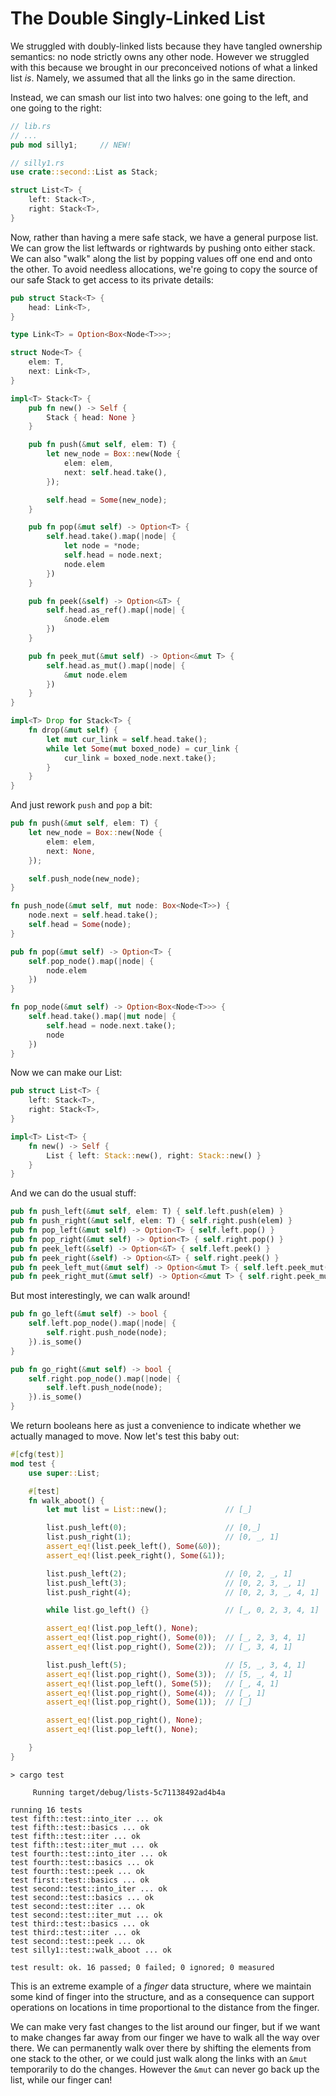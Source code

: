 # The Double Singly-Linked List

We struggled with doubly-linked lists because they have tangled ownership
semantics: no node strictly owns any other node. However we struggled
with this because we brought in our preconceived notions of what a linked
list *is*. Namely, we assumed that all the links go in the same direction.

Instead, we can smash our list into two halves: one going to the left,
and one going to the right:

```rust ,ignore
// lib.rs
// ...
pub mod silly1;     // NEW!
```

```rust ,ignore
// silly1.rs
use crate::second::List as Stack;

struct List<T> {
    left: Stack<T>,
    right: Stack<T>,
}
```

Now, rather than having a mere safe stack, we have a general purpose list.
We can grow the list leftwards or rightwards by pushing onto either stack.
We can also "walk" along the list by popping values off one end and onto the
other. To avoid needless allocations, we're going to copy the source of
our safe Stack to get access to its private details:

```rust ,ignore
pub struct Stack<T> {
    head: Link<T>,
}

type Link<T> = Option<Box<Node<T>>>;

struct Node<T> {
    elem: T,
    next: Link<T>,
}

impl<T> Stack<T> {
    pub fn new() -> Self {
        Stack { head: None }
    }

    pub fn push(&mut self, elem: T) {
        let new_node = Box::new(Node {
            elem: elem,
            next: self.head.take(),
        });

        self.head = Some(new_node);
    }

    pub fn pop(&mut self) -> Option<T> {
        self.head.take().map(|node| {
            let node = *node;
            self.head = node.next;
            node.elem
        })
    }

    pub fn peek(&self) -> Option<&T> {
        self.head.as_ref().map(|node| {
            &node.elem
        })
    }

    pub fn peek_mut(&mut self) -> Option<&mut T> {
        self.head.as_mut().map(|node| {
            &mut node.elem
        })
    }
}

impl<T> Drop for Stack<T> {
    fn drop(&mut self) {
        let mut cur_link = self.head.take();
        while let Some(mut boxed_node) = cur_link {
            cur_link = boxed_node.next.take();
        }
    }
}
```

And just rework `push` and `pop` a bit:

```rust ,ignore
pub fn push(&mut self, elem: T) {
    let new_node = Box::new(Node {
        elem: elem,
        next: None,
    });

    self.push_node(new_node);
}

fn push_node(&mut self, mut node: Box<Node<T>>) {
    node.next = self.head.take();
    self.head = Some(node);
}

pub fn pop(&mut self) -> Option<T> {
    self.pop_node().map(|node| {
        node.elem
    })
}

fn pop_node(&mut self) -> Option<Box<Node<T>>> {
    self.head.take().map(|mut node| {
        self.head = node.next.take();
        node
    })
}
```

Now we can make our List:

```rust ,ignore
pub struct List<T> {
    left: Stack<T>,
    right: Stack<T>,
}

impl<T> List<T> {
    fn new() -> Self {
        List { left: Stack::new(), right: Stack::new() }
    }
}
```

And we can do the usual stuff:


```rust ,ignore
pub fn push_left(&mut self, elem: T) { self.left.push(elem) }
pub fn push_right(&mut self, elem: T) { self.right.push(elem) }
pub fn pop_left(&mut self) -> Option<T> { self.left.pop() }
pub fn pop_right(&mut self) -> Option<T> { self.right.pop() }
pub fn peek_left(&self) -> Option<&T> { self.left.peek() }
pub fn peek_right(&self) -> Option<&T> { self.right.peek() }
pub fn peek_left_mut(&mut self) -> Option<&mut T> { self.left.peek_mut() }
pub fn peek_right_mut(&mut self) -> Option<&mut T> { self.right.peek_mut() }
```

But most interestingly, we can walk around!


```rust ,ignore
pub fn go_left(&mut self) -> bool {
    self.left.pop_node().map(|node| {
        self.right.push_node(node);
    }).is_some()
}

pub fn go_right(&mut self) -> bool {
    self.right.pop_node().map(|node| {
        self.left.push_node(node);
    }).is_some()
}
```

We return booleans here as just a convenience to indicate whether we actually
managed to move. Now let's test this baby out:

```rust ,ignore
#[cfg(test)]
mod test {
    use super::List;

    #[test]
    fn walk_aboot() {
        let mut list = List::new();             // [_]

        list.push_left(0);                      // [0,_]
        list.push_right(1);                     // [0, _, 1]
        assert_eq!(list.peek_left(), Some(&0));
        assert_eq!(list.peek_right(), Some(&1));

        list.push_left(2);                      // [0, 2, _, 1]
        list.push_left(3);                      // [0, 2, 3, _, 1]
        list.push_right(4);                     // [0, 2, 3, _, 4, 1]

        while list.go_left() {}                 // [_, 0, 2, 3, 4, 1]

        assert_eq!(list.pop_left(), None);
        assert_eq!(list.pop_right(), Some(0));  // [_, 2, 3, 4, 1]
        assert_eq!(list.pop_right(), Some(2));  // [_, 3, 4, 1]

        list.push_left(5);                      // [5, _, 3, 4, 1]
        assert_eq!(list.pop_right(), Some(3));  // [5, _, 4, 1]
        assert_eq!(list.pop_left(), Some(5));   // [_, 4, 1]
        assert_eq!(list.pop_right(), Some(4));  // [_, 1]
        assert_eq!(list.pop_right(), Some(1));  // [_]

        assert_eq!(list.pop_right(), None);
        assert_eq!(list.pop_left(), None);

    }
}
```

```text
> cargo test

     Running target/debug/lists-5c71138492ad4b4a

running 16 tests
test fifth::test::into_iter ... ok
test fifth::test::basics ... ok
test fifth::test::iter ... ok
test fifth::test::iter_mut ... ok
test fourth::test::into_iter ... ok
test fourth::test::basics ... ok
test fourth::test::peek ... ok
test first::test::basics ... ok
test second::test::into_iter ... ok
test second::test::basics ... ok
test second::test::iter ... ok
test second::test::iter_mut ... ok
test third::test::basics ... ok
test third::test::iter ... ok
test second::test::peek ... ok
test silly1::test::walk_aboot ... ok

test result: ok. 16 passed; 0 failed; 0 ignored; 0 measured
```

This is an extreme example of a *finger* data structure, where we maintain
some kind of finger into the structure, and as a consequence can support
operations on locations in time proportional to the distance from the finger.

We can make very fast changes to the list around our finger, but if we want
to make changes far away from our finger we have to walk all the way over there.
We can permanently walk over there by shifting the elements from one stack to
the other, or we could just walk along the links with an `&mut`
temporarily to do the changes. However the `&mut` can never go back up the
list, while our finger can!

